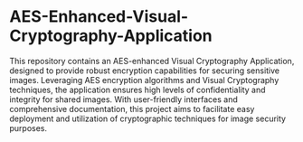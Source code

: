 # AES-Enhanced-Visual-Cryptography-Application

This repository contains an AES-enhanced Visual Cryptography Application, designed to provide robust encryption capabilities for securing sensitive images. Leveraging AES encryption algorithms and Visual Cryptography techniques, the application ensures high levels of confidentiality and integrity for shared images. With user-friendly interfaces and comprehensive documentation, this project aims to facilitate easy deployment and utilization of cryptographic techniques for image security purposes.

